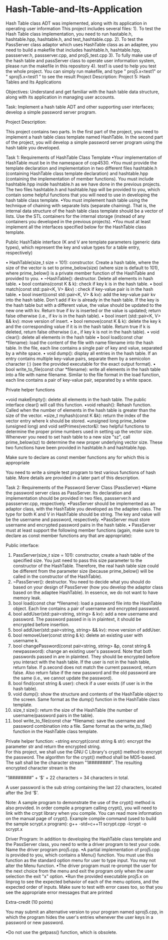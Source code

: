 # Hash-Table-and-Its-Application
Hash Table class ADT was implemented, along with its application in operating user information
This project includes several files:
1). To test the Hash Table class implementation, you need to run hastable.h, hashtable.hpp, hashtable.h, and test_hashtable.cpp.
2). To test the PassServer class adaptor which uses HashTable class as an adaptee, you need to build a makefile that includes hashtable.h,
hashtable.hpp, passserver.h, passserver.cpp, and proj5_test.cpp
3). To fully make use of the hash table and passServer class to operate user information system, please run the makefile in this repository
4). test1 is used to help you test the whole project. You can simply run makefile, and type " proj5.x<test1" or " sproj5.x<test1 " to see the result
Project Description:
Project 5:  Hash Tables and Its Applications

Objectives:  Understand and get familiar with the hash table data structure, along with its application in managing user accounts.

Task:  Implement a hash table ADT and other supporting user interfaces;  develop a simple password server program.

Project Description: 


This project contains two parts. In the first part of the project, you need to implement a hash table class template named HashTable. In the second part of the project, you will develop a simple password server program using the hash table you developed.

Task 1: Requirements of HashTable Class Template
•Your implementation of HashTable must be in the namespace of cop4530. 
•You must provide the template declaration and implementation in two different files hashtable.h (containing HashTable class template declaration) and hashtable.hpp (containing the implementation of member functions). You must include hashtable.hpp inside hashtable.h as we have done in the previous projects. The two files hashtable.h and hashtable.hpp will be provided to you, which contain some helpful functions that you will need to use in developing the hash table class template.
•You must implement hash table using the technique of chaining with separate lists (separate chaining). That is, the internal data structure of the hash table class template should be a vector of lists. Use the STL containers for the internal storage (instead of any containers you developed in the previous projects).
•You must at least implement all the interfaces specified below for the HashTable class template. 


Public HashTable interface (K and V are template parameters (generic data types), which represent the key and value types for a table entry, respectively)

• HashTable(size_t size = 101): constructor. Create a hash table, where the size of the vector is set to prime_below(size) (where size is default  to 101), where prime_below() is a private member function of the HashTable and provided to you.
• ~HashTable(): destructor. Delete all elements in hash table.
• bool contains(const K & k): check if key k is in the hash table.
• bool match(const std::pair<K, V> &kv) : check if key-value pair is in the hash table.
• bool insert(const std::pair<K, V> & kv): add  the key-value pair kv into the hash table. Don't add if kv is already in the hash table. If the key is the hash table but with a different value, the value should be updated to the new one with kv. Return true if kv is inserted or the value is updated; return false otherwise (i.e., if kv is in the hash table).
• bool insert (std::pair<K,  V> && kv): move version of insert.
• bool remove(const K & k): delete the key k and the corresponding value if it is in the hash table. Return true if k is deleted, return false otherwise (i.e., if key k is not in the hash table).
• void clear(): delete all elements in the hash table
• bool load(const char *filename): load the content of the file with name filename into the hash table. In the file, each line contains a single pair of key and value, separated by a white space. 
• void dump(): display all entries in the hash table. If an entry contains multiple key-value pairs, separate them by a semicolon character (:) (see the provided executable for the exact output format).
• bool write_to_file(const char *filename): write all elements in the hash table into a file with name filename. Similar to the file format in the load function, each line contains a pair of key-value pair, separated by a white space.

Private helper functions

•void makeEmpty(): delete all elements in the hash table. The public interface clear() will call this function.
•void rehash(): Rehash function. Called when the number of elements in the hash table is greater than the size of the vector.
•size_t myhash(const K &k): return the index of the vector entry where k should be stored.
•unsigned long prime_below (unsigned long) and void setPrimes(vector<unsigned long>&): two helpful functions to determine the proper prime numbers used in setting up the vector size. Whenever you need to set hash table to a new size "sz", call prime_below(sz) to determine the new proper underlying vector size. These two functions have been provided in hashtable.h and hashtable.hpp.

Make sure to declare as const member functions any for which this is appropriate

You need to write a simple test program to test various functions of hash table. More details are provided in a later part of this description.

 
Task 2: Requirements of the Password Server Class (PassServer)
•Name the password server class as PassServer. Its declaration and implementation should be provided in two files, passserver.h and passserver.cpp, respectively.
•PassServer should be implemented as an adaptor class, with the HashTable you developed as the adaptee class. The type for both K and V in HashTable should be string. The key and value will be the username and password, respectively.
•PassServer must store username and encrypted password pairs in the hash table. 
• PassServer must at least support the following member functions (again, make sure to declare as const member functions any that are appropriate): 


Public interface: 
  1. PassServer(size_t size = 101): constructor, create a hash table of the specified size. You just need to pass this size parameter to the constructor of the HashTable. Therefore, the real hash table size could be different from the parameter size (because prime_below() will be called in the constructor of the HashTable).
2. ~PassServer(): destructor. You need to decide what you should do based on your design of PassServer (how you develop the adaptor class based on the adaptee HashTable). In essence, we do not want to have memory leak.
3. bool load(const char *filename): load a password file into the HashTable object. Each line contains a pair of username and encrypted password.
4. bool addUser(std::pair<string,  string> & kv): add a new username and password.  The password passed in is in plaintext, it should be encrypted before insertion. 
5. bool addUser(std::pair<string, string> && kv): move version of addUser. 
6. bool removeUser(const string & k): delete an existing user with username k.
7. bool changePassword(const pair<string, string> &p, const string & newpassword): change an existing user's password. Note that both passwords passed in are in plaintext. They should be encrypted before you interact with the hash table. If the user is not in the hash table, return false. If p.second does not match the current password, return false. Also return false if the new password and the old password are the same (i.e., we cannot update the password).
8. bool find(const string & user): check if a user exists (if user is in the hash table). 
9. void dump(): show the structure and contents of the HashTable object to the screen. Same format as the dump() function in the HashTable class template.
10. size_t size(): return the size of the HashTable (the number of username/password pairs in the table).
11. bool write_to_file(const char *filename): save the username and password combination into a file. Same format as the write_to_file() function in the HashTable class template.

  Private helper function: 
  ◦string encrypt(const string & str): encrypt the parameter str and return the encrypted string.  
For this project, we shall use the GNU C Library's crypt() method to encrypt the password.  The algorithm for the crypt() method shall be MD5-based.  The salt shall be the character stream "$1$########".   The resulting encrypted character stream is the


"$1$########" + ‘$' + 22 characters = 34 characters in total. 

A user password is the sub string containing the last 22 characters, located after the 3rd ‘$'. 

Note: A sample program to demonstrate the use of the crypt() method is also provided. In order compile a program calling crypt(), you will need to link with the crypt library when you compile. You can read more information on the manual page of crypt(). Example compile command (used to build the sample scrypt.x program): 
     g++ -std=c++11 scrypt.cpp -lcrypt -o scrypt.x


 
 

Driver Program: In addition to developing the HashTable class template and the PassServer class, you need to write a driver program to test your code. Name the driver program proj5.cpp.
•A partial implementation of proj5.cpp is provided to you, which contains a Menu() function. You must use this function as the standard option menu for user to type input.  You may not alter the Menu function.
•The driver program must re-prompt the user for the next choice from the menu and exit the program only when the user selection the exit "x" option.
•Run the provided executable proj5.x on linprog to see the expected behavior of each of the menu options, and the expected order of inputs. Make sure to test with error cases too, so that you see the appropriate error messages that are printed


Extra-credit (10 points) 

You may submit an alternative version to your program named sproj5.cpp, in which the program hides the user's entries whenever the user keys in a password or new password. 

•Do not use the getpass() function, which is obsolete.

